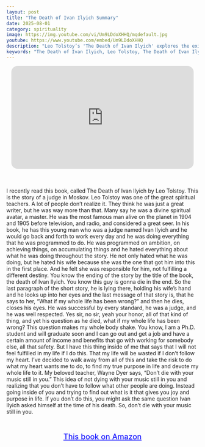 ```yaml
---
layout: post
title: "The Death of Ivan Ilyich Summary"
date: 2025-08-01
category: spirituality
image: https://img.youtube.com/vi/Um9LDdoXHHQ/mqdefault.jpg
youtube: https://www.youtube.com/embed/Um9LDdoXHHQ
description: "Leo Tolstoy’s 'The Death of Ivan Ilyich' explores the existential crisis of a successful man who questions the meaning of his life as he faces death, urging readers to seek true purpose."
keywords: "The Death of Ivan Ilyich, Leo Tolstoy, The Death of Ivan Ilyich summary, existentialism, life purpose, spiritual awakening, Tolstoy book summary, meaning of life, mortality"
---
```


<div style="display: flex; justify-content: center; margin-bottom: 20px;">
  <div style="aspect-ratio: 16 / 9; width: 95%; max-width: 700px; position: relative;">
    <iframe 
      src="https://www.youtube.com/embed/Um9LDdoXHHQ"
      title="YouTube video player"
      allowfullscreen
      frameborder="0"
      style="position: absolute; inset: 0; width: 100%; height: 100%; border-radius: 16px;">
    </iframe>
  </div>
</div>

<div style="height: 15px;"></div>
<!-- ..................................................................... -->

I recently read this book, called The Death of Ivan Ilyich by Leo Tolstoy. This is the story of a judge in Moskov. Leo Tolstoy was one of the great spiritual teachers. A lot of people don’t realize it. They think he was just a great writer, but he was way more than that. Many say he was a divine spiritual avatar, a master. He was the most famous man alive on the planet in 1904 and 1905 before television, and radio, and considered a great seer. In his book, he has this young man who was a judge named Ivan Ilyich and he would go back and forth to work every day and he was doing everything that he was programmed to do. He was programmed on ambition, on achieving things, on accumulating things and he hated everything about what he was doing throughout the story. He not only hated what he was doing, but he hated his wife because she was the one that got him into this in the first place. And he felt she was responsible for him, not fulfilling a different destiny. You know the ending of the story by the title of the book, the death of Ivan Ilyich. You know this guy is gonna die in the end. So the last paragraph of the short story, he is lying there, holding his wife’s hand and he looks up into her eyes and the last message of that story is, that he says to her, “What if my whole life has been wrong?” and then he dies, closes his eyes. He was successful by every standard, he was a judge, and he was well respected. Yes sir, no sir, yeah your honor, all of that kind of thing, and yet his question as he died, what if my whole life has been wrong? This question makes my whole body shake. You know, I am a Ph.D. student and will graduate soon and I can go out and get a job and have a certain amount of income and benefits that go with working for somebody else, all that safety. But I have this thing inside of me that says that I will not feel fulfilled in my life if I do this. That my life will be wasted if I don’t follow my heart. I’ve decided to walk away from all of this and take the risk to do what my heart wants me to do, to find my true purpose in life and devote my whole life to it. My beloved teacher, Wayne Dyer says, “Don’t die with your music still in you.” This idea of not dying with your music still in you and realizing that you don’t have to follow what other people are doing. Instead going inside of you and trying to find out what is it that gives you joy and purpose in life. If you don’t do this, you might ask the same question Ivan Ilyich asked himself at the time of his death. So, don’t die with your music still in you.



<br>
<p style="text-align: center;">
  <a href="https://amzn.to/3iqUBkT" target="_blank" style="color: blue; text-decoration: underline; font-size: 20px;">
    This book on Amazon
  </a>
</p>
